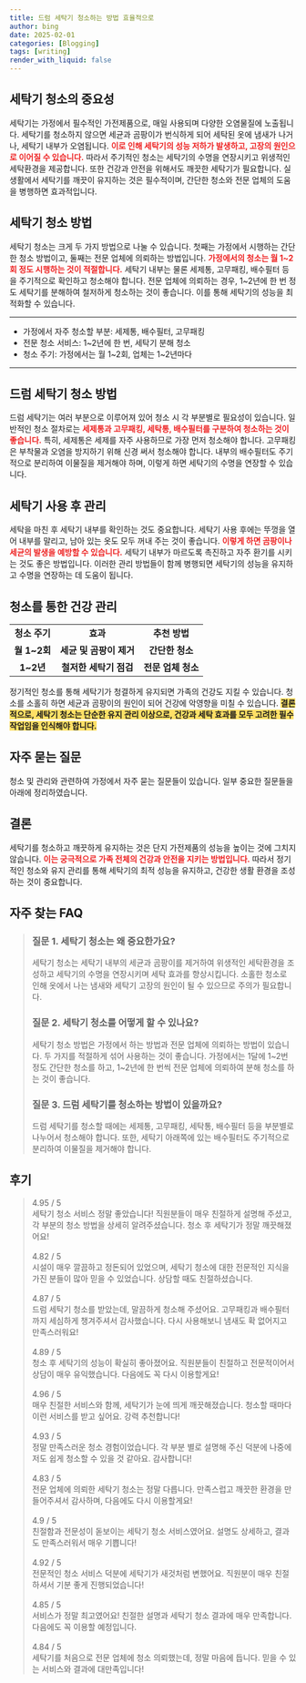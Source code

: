 ```yaml
---
title: 드럼 세탁기 청소하는 방법 효율적으로
author: bing
date: 2025-02-01
categories: [Blogging]
tags: [writing]
render_with_liquid: false
---
```



<h2 id='청소의 중요성'>세탁기 청소의 중요성</h2>

<p>세탁기는 가정에서 필수적인 가전제품으로, 매일 사용되며 다양한 오염물질에 노출됩니다. 세탁기를 청소하지 않으면 세균과 곰팡이가 번식하게 되어 세탁된 옷에 냄새가 나거나, 세탁기 내부가 오염됩니다. <b><span style="color: #ee2323;">이로 인해 세탁기의 성능 저하가 발생하고, 고장의 원인으로 이어질 수 있습니다.</span></b> 따라서 주기적인 청소는 세탁기의 수명을 연장시키고 위생적인 세탁환경을 제공합니다. 또한 건강과 안전을 위해서도 깨끗한 세탁기가 필요합니다. 실생활에서 세탁기를 깨끗이 유지하는 것은 필수적이며, 간단한 청소와 전문 업체의 도움을 병행하면 효과적입니다.</p>

<h2 id='청소 방법'>세탁기 청소 방법</h2>

<p>세탁기 청소는 크게 두 가지 방법으로 나눌 수 있습니다. 첫째는 가정에서 시행하는 간단한 청소 방법이고, 둘째는 전문 업체에 의뢰하는 방법입니다. <b><span style="color: #ee2323;">가정에서의 청소는 월 1~2회 정도 시행하는 것이 적절합니다.</span></b> 세탁기 내부는 물론 세제통, 고무패킹, 배수필터 등을 주기적으로 확인하고 청소해야 합니다. 전문 업체에 의뢰하는 경우, 1~2년에 한 번 정도 세탁기를 분해하여 철저하게 청소하는 것이 좋습니다. 이를 통해 세탁기의 성능을 최적화할 수 있습니다.</p>

<hr />

<ul>
    <li>가정에서 자주 청소할 부분: 세제통, 배수필터, 고무패킹</li>
    <li>전문 청소 서비스: 1~2년에 한 번, 세탁기 분해 청소</li>
    <li>청소 주기: 가정에서는 월 1~2회, 업체는 1~2년마다</li>
</ul>

<hr />

<h2 id='드럼 세탁기 청소법'>드럼 세탁기 청소 방법</h2>

<p>드럼 세탁기는 여러 부분으로 이루어져 있어 청소 시 각 부분별로 필요성이 있습니다. 일반적인 청소 절차로는 <b><span style="color: #ee2323;">세제통과 고무패킹, 세탁통, 배수필터를 구분하여 청소하는 것이 좋습니다.</span></b> 특히, 세제통은 세제를 자주 사용하므로 가장 먼저 청소해야 합니다. 고무패킹은 부착물과 오염을 방지하기 위해 신경 써서 청소해야 합니다. 내부의 배수필터도 주기적으로 분리하여 이물질을 제거해야 하며, 이렇게 하면 세탁기의 수명을 연장할 수 있습니다.</p>

<h2 id='세탁기 사용 후 관리'>세탁기 사용 후 관리</h2>

<p>세탁을 마친 후 세탁기 내부를 확인하는 것도 중요합니다. 세탁기 사용 후에는 뚜껑을 열어 내부를 말리고, 남아 있는 옷도 모두 꺼내 주는 것이 좋습니다. <b><span style="color: #ee2323;">이렇게 하면 곰팡이나 세균의 발생을 예방할 수 있습니다.</span></b> 세탁기 내부가 마르도록 촉진하고 자주 환기를 시키는 것도 좋은 방법입니다. 이러한 관리 방법들이 함께 병행되면 세탁기의 성능을 유지하고 수명을 연장하는 데 도움이 됩니다.</p>

<h2 id='청소를 통한 건강 관리'>청소를 통한 건강 관리</h2>

<table>
    <tr>
        <td style="text-align: center; height: 17px;"><b>청소 주기</b></td>
        <td style="text-align: center; height: 17px;"><b>효과</b></td>
        <td style="text-align: center; height: 17px;"><b>추천 방법</b></td>
    </tr>
    <tr>
        <td style="text-align: center; height: 17px;"><b>월 1~2회</b></td>
        <td style="text-align: center; height: 17px;"><b>세균 및 곰팡이 제거</b></td>
        <td style="text-align: center; height: 17px;"><b>간단한 청소</b></td>
    </tr>
    <tr>
        <td style="text-align: center; height: 17px;"><b>1~2년</b></td>
        <td style="text-align: center; height: 17px;"><b>철저한 세탁기 점검</b></td>
        <td style="text-align: center; height: 17px;"><b>전문 업체 청소</b></td>
    </tr>
</table>

<p>정기적인 청소를 통해 세탁기가 청결하게 유지되면 가족의 건강도 지킬 수 있습니다. 청소를 소홀히 하면 세균과 곰팡이의 원인이 되어 건강에 악영향을 미칠 수 있습니다. <b><span style="background-color: #ffe066;">결론적으로, 세탁기 청소는 단순한 유지 관리 이상으로, 건강과 세탁 효과를 모두 고려한 필수 작업임을 인식해야 합니다.</span></b></p>

<h2 id='자주 묻는 질문'>자주 묻는 질문</h2>

<p>청소 및 관리와 관련하여 가정에서 자주 묻는 질문들이 있습니다. 일부 중요한 질문들을 아래에 정리하였습니다.</p>

<h2 id='결론'>결론</h2>

<p>세탁기를 청소하고 깨끗하게 유지하는 것은 단지 가전제품의 성능을 높이는 것에 그치지 않습니다. <b><span style="color: #ee2323;">이는 궁극적으로 가족 전체의 건강과 안전을 지키는 방법입니다.</span></b> 따라서 정기적인 청소와 유지 관리를 통해 세탁기의 최적 성능을 유지하고, 건강한 생활 환경을 조성하는 것이 중요합니다.</p>


<h2 id='자주_찾는_FAQ'>자주 찾는 FAQ</h2>
<div itemscope="" itemtype="https://schema.org/FAQPage"> 
<blockquote> 
<div itemscope="" itemprop="mainEntity" itemtype="https://schema.org/Question"> 
<h3 itemprop="name">질문 1. 세탁기 청소는 왜 중요한가요?</h3> 
<div itemscope="" itemprop="acceptedAnswer" itemtype="https://schema.org/Answer"> 
<span itemprop="text"> 
<p>세탁기 청소는 세탁기 내부의 세균과 곰팡이를 제거하여 위생적인 세탁환경을 조성하고 세탁기의 수명을 연장시키며 세탁 효과를 향상시킵니다. 소홀한 청소로 인해 옷에서 나는 냄새와 세탁기 고장의 원인이 될 수 있으므로 주의가 필요합니다.</p> 
</span> 
</div> 
</div> 
<div itemscope="" itemprop="mainEntity" itemtype="https://schema.org/Question"> 
<h3 itemprop="name">질문 2. 세탁기 청소를 어떻게 할 수 있나요?</h3> 
<div itemscope="" itemprop="acceptedAnswer" itemtype="https://schema.org/Answer"> 
<span itemprop="text"> 
<p>세탁기 청소 방법은 가정에서 하는 방법과 전문 업체에 의뢰하는 방법이 있습니다. 두 가지를 적절하게 섞어 사용하는 것이 좋습니다. 가정에서는 1달에 1~2번 정도 간단한 청소를 하고, 1~2년에 한 번씩 전문 업체에 의뢰하여 분해 청소를 하는 것이 좋습니다.</p> 
</span> 
</div> 
</div> 
<div itemscope="" itemprop="mainEntity" itemtype="https://schema.org/Question"> 
<h3 itemprop="name">질문 3. 드럼 세탁기를 청소하는 방법이 있을까요?</h3> 
<div itemscope="" itemprop="acceptedAnswer" itemtype="https://schema.org/Answer"> 
<span itemprop="text"> 
<p>드럼 세탁기를 청소할 때에는 세제통, 고무패킹, 세탁통, 배수필터 등을 부분별로 나누어서 청소해야 합니다. 또한, 세탁기 아래쪽에 있는 배수필터도 주기적으로 분리하여 이물질을 제거해야 합니다.</p> 
</span> 
</div> 
</div> 
</blockquote> 
</div>
<h2 id='후기'>후기</h2>
<div itemscope itemtype="https://schema.org/Product">
  <blockquote>
  <div itemprop="review" itemscope itemtype="https://schema.org/Review">
      <div itemprop="reviewRating" itemscope itemtype="https://schema.org/Rating"> <span itemprop="ratingValue">4.95</span> / <span itemprop="bestRating">5</span> </div>
      <span itemprop="reviewBody">세탁기 청소 서비스 정말 좋았습니다! 직원분들이 매우 친절하게 설명해 주셨고, 각 부분의 청소 방법을 상세히 알려주셨습니다. 청소 후 세탁기가 정말 깨끗해졌어요!</span>
  </div>
  <br>
  <div itemprop="review" itemscope itemtype="https://schema.org/Review">
      <div itemprop="reviewRating" itemscope itemtype="https://schema.org/Rating"> <span itemprop="ratingValue">4.82</span> / <span itemprop="bestRating">5</span> </div>
      <span itemprop="reviewBody">시설이 매우 깔끔하고 정돈되어 있었으며, 세탁기 청소에 대한 전문적인 지식을 가진 분들이 많아 믿을 수 있었습니다. 상담할 때도 친절하셨습니다.</span>
  </div>
  <br>
  <div itemprop="review" itemscope itemtype="https://schema.org/Review">
      <div itemprop="reviewRating" itemscope itemtype="https://schema.org/Rating"> <span itemprop="ratingValue">4.87</span> / <span itemprop="bestRating">5</span> </div>
      <span itemprop="reviewBody">드럼 세탁기 청소를 받았는데, 말끔하게 청소해 주셨어요. 고무패킹과 배수필터까지 세심하게 챙겨주셔서 감사했습니다. 다시 사용해보니 냄새도 확 없어지고 만족스러워요!</span>
  </div>
  <br>
  <div itemprop="review" itemscope itemtype="https://schema.org/Review">
      <div itemprop="reviewRating" itemscope itemtype="https://schema.org/Rating"> <span itemprop="ratingValue">4.89</span> / <span itemprop="bestRating">5</span> </div>
      <span itemprop="reviewBody">청소 후 세탁기의 성능이 확실히 좋아졌어요. 직원분들이 친절하고 전문적이어서 상담이 매우 유익했습니다. 다음에도 꼭 다시 이용할게요!</span>
  </div>
  <br>
  <div itemprop="review" itemscope itemtype="https://schema.org/Review">
      <div itemprop="reviewRating" itemscope itemtype="https://schema.org/Rating"> <span itemprop="ratingValue">4.96</span> / <span itemprop="bestRating">5</span> </div>
      <span itemprop="reviewBody">매우 친절한 서비스와 함께, 세탁기가 눈에 띄게 깨끗해졌습니다. 청소할 때마다 이런 서비스를 받고 싶어요. 강력 추천합니다!</span>
  </div>
  <br>
  <div itemprop="review" itemscope itemtype="https://schema.org/Review">
      <div itemprop="reviewRating" itemscope itemtype="https://schema.org/Rating"> <span itemprop="ratingValue">4.93</span> / <span itemprop="bestRating">5</span> </div>
      <span itemprop="reviewBody">정말 만족스러운 청소 경험이었습니다. 각 부분 별로 설명해 주신 덕분에 나중에 저도 쉽게 청소할 수 있을 것 같아요. 감사합니다!</span>
  </div>
  <br>
  <div itemprop="review" itemscope itemtype="https://schema.org/Review">
      <div itemprop="reviewRating" itemscope itemtype="https://schema.org/Rating"> <span itemprop="ratingValue">4.83</span> / <span itemprop="bestRating">5</span> </div>
      <span itemprop="reviewBody">전문 업체에 의뢰한 세탁기 청소는 정말 다릅니다. 만족스럽고 깨끗한 환경을 만들어주셔서 감사하며, 다음에도 다시 이용할게요!</span>
  </div>
  <br>
  <div itemprop="review" itemscope itemtype="https://schema.org/Review">
      <div itemprop="reviewRating" itemscope itemtype="https://schema.org/Rating"> <span itemprop="ratingValue">4.9</span> / <span itemprop="bestRating">5</span> </div>
      <span itemprop="reviewBody">친절함과 전문성이 돋보이는 세탁기 청소 서비스였어요. 설명도 상세하고, 결과도 만족스러워서 매우 기쁩니다!</span>
  </div>
  <br>
  <div itemprop="review" itemscope itemtype="https://schema.org/Review">
      <div itemprop="reviewRating" itemscope itemtype="https://schema.org/Rating"> <span itemprop="ratingValue">4.92</span> / <span itemprop="bestRating">5</span> </div>
      <span itemprop="reviewBody">전문적인 청소 서비스 덕분에 세탁기가 새것처럼 변했어요. 직원분이 매우 친절하셔서 기분 좋게 진행되었습니다!</span>
  </div>
  <br>
  <div itemprop="review" itemscope itemtype="https://schema.org/Review">
      <div itemprop="reviewRating" itemscope itemtype="https://schema.org/Rating"> <span itemprop="ratingValue">4.85</span> / <span itemprop="bestRating">5</span> </div>
      <span itemprop="reviewBody">서비스가 정말 최고였어요! 친절한 설명과 세탁기 청소 결과에 매우 만족합니다. 다음에도 꼭 이용할 예정입니다.</span>
  </div>
  <br>
  <div itemprop="review" itemscope itemtype="https://schema.org/Review">
      <div itemprop="reviewRating" itemscope itemtype="https://schema.org/Rating"> <span itemprop="ratingValue">4.84</span> / <span itemprop="bestRating">5</span> </div>
      <span itemprop="reviewBody">세탁기를 처음으로 전문 업체에 청소 의뢰했는데, 정말 마음에 듭니다. 믿을 수 있는 서비스와 결과에 대만족입니다!</span>
  </div>
  </blockquote>
</div>
